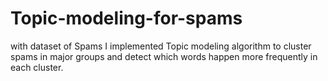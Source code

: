 # Topic-modeling-for-spams
with dataset of Spams I implemented Topic modeling algorithm to cluster spams in major groups and detect which words happen more frequently in each cluster.
